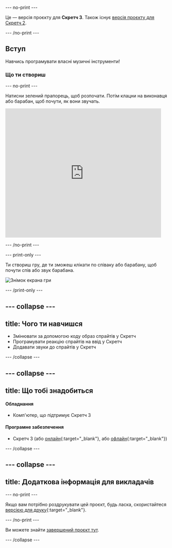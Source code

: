 --- no-print ---

Це — версія проєкту для **Скретч 3**. Також існує [версія проєкту для Скретч 2](https://projects.raspberrypi.org/uk-UA/projects/rock-band-scratch2).

--- /no-print ---

## Вступ

Навчись програмувати власні музичні інструменти!

### Що ти створиш

--- no-print ---

Натисни зелений прапорець, щоб розпочати. Потім клацни на виконавця або барабан, щоб почути, як вони звучать.

<div class="scratch-preview">
  <iframe allowtransparency="true" width="485" height="402" src="https://scratch.mit.edu/projects/embed/276872220/?autostart=false" frameborder="0" scrolling="no"></iframe>
</div>

--- /no-print ---

--- print-only ---

Ти створиш гру, де ти зможеш клікати по співаку або барабану, щоб почути спів або звук барабана.

![Знімок екрана гри](images/demo.png)

--- /print-only ---

--- collapse ---
---
title: Чого ти навчишся
---

+ Змінювати за допомогою коду образ спрайтів у Скретч
+ Програмувати реакцію спрайтів на ввід у Скретч
+ Додавати звуки до спрайтів у Скретч

--- /collapse ---

--- collapse ---
---
title: Що тобі знадобиться
---

#### Обладнання

+ Комп'ютер, що підтримує Скретч 3

#### Програмне забезпечення

+ Скретч 3 (або [онлайн](https://rpf.io/scratchon){:target="_blank"}, або [офлайн](https://rpf.io/scratchoff){:target="_blank"})

--- /collapse ---

--- collapse ---
---
title: Додаткова інформація для викладачів
---

--- no-print ---

Якщо вам потрібно роздрукувати цей проєкт, будь ласка, скористайтеся [версією для друку](https://projects.raspberrypi.org/uk-UA/projects/rock-band/print){:target="_blank"}.

--- /no-print ---

Ви можете знайти [завершений проєкт тут](https://rpf.io/p/uk-UA/rock-band-get).

--- /collapse ---